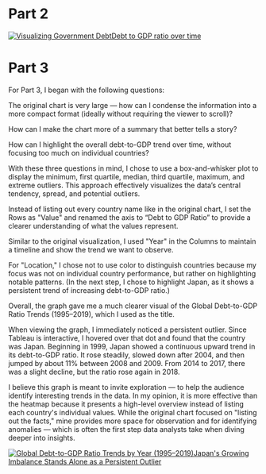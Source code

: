 # Part 2
<div class='tableauPlaceholder' id='viz1742653515731' style='position: relative'><noscript><a href='#'><img alt='Visualizing Government DebtDebt to GDP ratio over time ' src='https:&#47;&#47;public.tableau.com&#47;static&#47;images&#47;Vi&#47;VisualizingGovernmentDebt_17426534961100&#47;Sheet1&#47;1_rss.png' style='border: none' /></a></noscript><object class='tableauViz'  style='display:none;'><param name='host_url' value='https%3A%2F%2Fpublic.tableau.com%2F' /> <param name='embed_code_version' value='3' /> <param name='site_root' value='' /><param name='name' value='VisualizingGovernmentDebt_17426534961100&#47;Sheet1' /><param name='tabs' value='no' /><param name='toolbar' value='yes' /><param name='static_image' value='https:&#47;&#47;public.tableau.com&#47;static&#47;images&#47;Vi&#47;VisualizingGovernmentDebt_17426534961100&#47;Sheet1&#47;1.png' /> <param name='animate_transition' value='yes' /><param name='display_static_image' value='yes' /><param name='display_spinner' value='yes' /><param name='display_overlay' value='yes' /><param name='display_count' value='yes' /><param name='language' value='en-US' /><param name='filter' value='publish=yes' /></object></div>                



# Part 3

For Part 3, I began with the following questions:

The original chart is very large — how can I condense the information into a more compact format (ideally without requiring the viewer to scroll)?

How can I make the chart more of a summary that better tells a story?

How can I highlight the overall debt-to-GDP trend over time, without focusing too much on individual countries?

With these three questions in mind, I chose to use a box-and-whisker plot to display the minimum, first quartile, median, third quartile, maximum, and extreme outliers. This approach effectively visualizes the data’s central tendency, spread, and potential outliers.

Instead of listing out every country name like in the original chart, I set the Rows as "Value" and renamed the axis to “Debt to GDP Ratio” to provide a clearer understanding of what the values represent.

Similar to the original visualization, I used "Year" in the Columns to maintain a timeline and show the trend we want to observe.

For "Location," I chose not to use color to distinguish countries because my focus was not on individual country performance, but rather on highlighting notable patterns. (In the next step, I chose to highlight Japan, as it shows a persistent trend of increasing debt-to-GDP ratio.)

Overall, the graph gave me a much clearer visual of the Global Debt-to-GDP Ratio Trends (1995–2019), which I used as the title.

When viewing the graph, I immediately noticed a persistent outlier. Since Tableau is interactive, I hovered over that dot and found that the country was Japan. Beginning in 1999, Japan showed a continuous upward trend in its debt-to-GDP ratio. It rose steadily, slowed down after 2004, and then jumped by about 11% between 2008 and 2009. From 2014 to 2017, there was a slight decline, but the ratio rose again in 2018.

I believe this graph is meant to invite exploration — to help the audience identify interesting trends in the data. In my opinion, it is more effective than the heatmap because it presents a high-level overview instead of listing each country's individual values. While the original chart focused on "listing out the facts," mine provides more space for observation and for identifying anomalies — which is often the first step data analysts take when diving deeper into insights.

<div class='tableauPlaceholder' id='viz1742655542463' style='position: relative'><noscript><a href='#'><img alt='Global Debt-to-GDP Ratio Trends by Year (1995–2019)Japan&#39;s Growing Imbalance Stands Alone as a Persistent Outlier  ' src='https:&#47;&#47;public.tableau.com&#47;static&#47;images&#47;Vi&#47;VisualizingGovernmentDebt_17426534961100&#47;Sheet2&#47;1_rss.png' style='border: none' /></a></noscript><object class='tableauViz'  style='display:none;'><param name='host_url' value='https%3A%2F%2Fpublic.tableau.com%2F' /> <param name='embed_code_version' value='3' /> <param name='site_root' value='' /><param name='name' value='VisualizingGovernmentDebt_17426534961100&#47;Sheet2' /><param name='tabs' value='no' /><param name='toolbar' value='yes' /><param name='static_image' value='https:&#47;&#47;public.tableau.com&#47;static&#47;images&#47;Vi&#47;VisualizingGovernmentDebt_17426534961100&#47;Sheet2&#47;1.png' /> <param name='animate_transition' value='yes' /><param name='display_static_image' value='yes' /><param name='display_spinner' value='yes' /><param name='display_overlay' value='yes' /><param name='display_count' value='yes' /><param name='language' value='en-US' /><param name='filter' value='publish=yes' /></object></div>                

